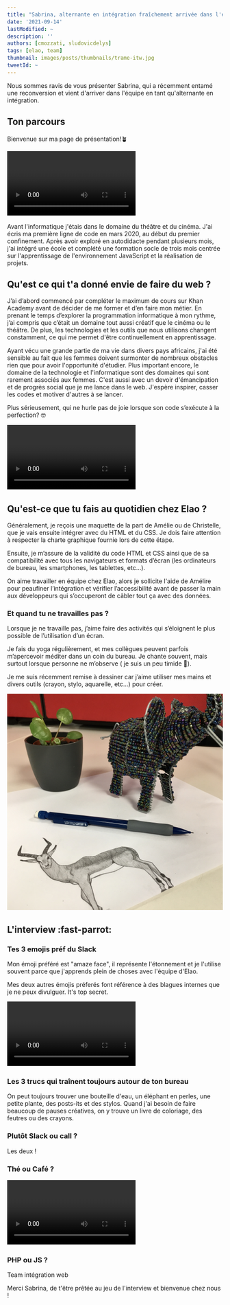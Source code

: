 ```yaml
---
title: "Sabrina, alternante en intégration fraîchement arrivée dans l'équipe ✨"
date: '2021-09-14'
lastModified: ~
description: ''
authors: [cmozzati, sludovicdelys]
tags: [elao, team]
thumbnail: images/posts/thumbnails/trame-itw.jpg
tweetId: ~
---
```


Nous sommes ravis de vous présenter Sabrina, qui a récemment entamé une reconversion et vient d'arriver dans l'équipe en tant qu'alternante en intégration.

## Ton parcours

Bienvenue sur ma page de présentation!🪴

<video src="https://media.giphy.com/media/yyVph7ANKftIs/giphy.mp4?cid=ecf05e47jbcbrar37xaidtdgp1w0pro1qg2ry7az1t37oksp&rid=giphy.mp4&ct=g" autoplay loop></video>

Avant l'informatique j'étais dans le domaine du théâtre et du cinéma. J'ai écris ma première ligne de code en mars 2020, au début du premier confinement.
Après avoir exploré en autodidacte pendant plusieurs mois, j'ai intégré une école et complété une formation socle de trois mois centrée sur l'apprentissage de l'environnement JavaScript et la réalisation de projets.

## Qu'est ce qui t'a donné envie de faire du web ?

J’ai d’abord commencé par compléter le maximum de cours sur Khan Academy avant de décider de me former et d’en faire mon métier. En prenant le temps d’explorer la programmation informatique à mon rythme, j’ai compris que c’était un domaine tout aussi créatif que le cinéma ou le théâtre. De plus, les technologies et les outils que nous utilisons changent constamment, ce qui me permet d'être continuellement en apprentissage.

Ayant vécu une grande partie de ma vie dans divers pays africains, j'ai été sensible au fait que les femmes doivent surmonter de nombreux obstacles rien que pour avoir l'opportunité d'étudier. Plus important encore, le domaine de la technologie et l'informatique sont des domaines qui sont rarement associés aux femmes. C'est aussi avec un devoir d'émancipation et de progrès social que je me lance dans le web. J'espère inspirer, casser les codes et motiver d'autres à se lancer.

Plus sérieusement, qui ne hurle pas de joie lorsque son code s’exécute à la perfection? 🤓

<video src="https://media.giphy.com/media/55zYS1qxfTXFe/giphy.mp4?cid=ecf05e47lmw7xgbjs2pislcy4b0k5rh5mf4gx94lgzvrxc0p&rid=giphy.mp4&ct=g" autoplay loop></video>


## Qu'est-ce que tu fais au quotidien chez Elao ?

Généralement, je reçois une maquette de la part de Amélie ou de Christelle, que je vais ensuite intégrer avec du HTML et du CSS.
Je dois faire attention à respecter la charte graphique fournie lors de cette étape.

Ensuite, je m’assure de la validité du code HTML et CSS ainsi que de sa compatibilité avec tous les navigateurs et formats d’écran (les ordinateurs de bureau, les smartphones, les tablettes, etc…).

On aime travailler en équipe chez Elao, alors je sollicite l'aide de Amélire pour peaufiner l’intégration et vérifier l’accessibilité avant de passer la main aux développeurs qui s’occuperont de câbler tout ça avec des données.

### Et quand tu ne travailles pas ?

Lorsque je ne travaille pas, j’aime faire des activités qui s’éloignent le plus possible de l’utilisation d’un écran.

Je fais du yoga régulièrement, et mes collègues peuvent parfois m’apercevoir méditer dans un coin du bureau. Je chante souvent, mais surtout lorsque personne ne m’observe ( je suis un peu timide 🙈).

Je me suis récemment remise à dessiner car j’aime utiliser mes mains et divers outils (crayon, stylo, aquarelle, etc...) pour créer.

![](images/posts/2021/interview/sab-ludo-dessin.jpg)

## L'interview :fast-parrot:

### Tes 3 emojis préf du Slack

Mon émoji préféré est "amaze face", il représente l'étonnement et je l'utilise souvent parce que j'apprends plein de choses avec l'équipe d'Elao.

Mes deux autres émojis préferés font référence à des blagues internes que je ne peux divulguer. It's top secret.

<video src="https://media.giphy.com/media/NdKVEei95yvIY/giphy.mp4?cid=ecf05e47p9x7qmntm1wr78h6jl7rea8gbss2tkt2h0jkqvvj&rid=giphy.mp4&ct=g" autoplay loop></video>

### Les 3 trucs qui traînent toujours autour de ton bureau

On peut toujours trouver une bouteille d'eau, un éléphant en perles, une petite plante, des posts-its et des stylos.
Quand j'ai besoin de faire beaucoup de pauses créatives, on y trouve un livre de coloriage, des feutres ou des crayons.

### Plutôt Slack ou call ?

Les deux !

### Thé ou Café ?

<video src="https://media.giphy.com/media/S6TqDjp87DgYeFKZLc/giphy.mp4?cid=ecf05e47oct3jpb0ghwqnbk7rqntrq1d0t7l5tdxatuwsysd&rid=giphy.mp4&ct=g" autoplay loop></video>

### PHP ou JS ?

Team intégration web

Merci Sabrina, de t'être prêtée au jeu de l'interview et bienvenue chez nous !
